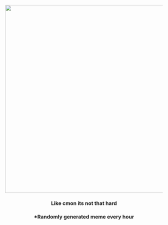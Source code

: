 <p align="center">
        <img src="https://i.redd.it/7b5itclcd7p81.jpg" width="600" height="600">
        </p>
        <h3 align="center">Like cmon its not that hard</h3>
        <h3 align="center">*Randomly generated meme every hour</h3>
    